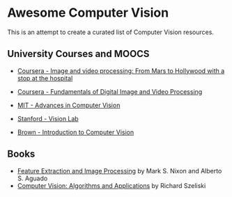 Awesome Computer Vision
=======================

This is an attempt to create a curated list of Computer Vision resources.

University Courses and MOOCS
----------------------------

* [Coursera - Image and video processing: From Mars to Hollywood with a stop at the hospital](https://www.coursera.org/course/images)

* [Coursera - Fundamentals of Digital Image and Video Processing](https://www.coursera.org/course/digital)

* [MIT - Advances in Computer Vision](http://6.869.csail.mit.edu/fa13/schedule.html)

* [Stanford - Vision Lab](http://vision.stanford.edu/teaching.html)

* [Brown - Introduction to Computer Vision](http://cs.brown.edu/courses/cs143/)


Books
-----

* [Feature Extraction and Image Processing](http://users.ecs.soton.ac.uk/msn/book/) by Mark S. Nixon and Alberto S. Aguado
* [Computer Vision: Algorithms and Applications](http://szeliski.org/Book/) by
  Richard Szeliski
